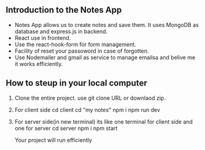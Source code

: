 ## Introduction to the Notes App ##

- Notes App allows us to create notes and save them. It uses MongoDB as database and express.js in backend.
- React use in frontend.
- Use the react-hook-form for form management.
- Facility of reset your passoword in case of forgotten.
- Use Nodemailer and gmail as service to manage emailsa and belive me it works efficiently.

## How to steup in your local computer ##

1. Clone the entire project.
use git clone URL
or downlaod zip.

2. For client side
   cd client
   cd "my notes"
   npm i
   npm run dev

3. For server side(in new terminal)  its like one terminal for client side and one for server
   cd server
   npm i
   npm start

   Your project will run efficiently

